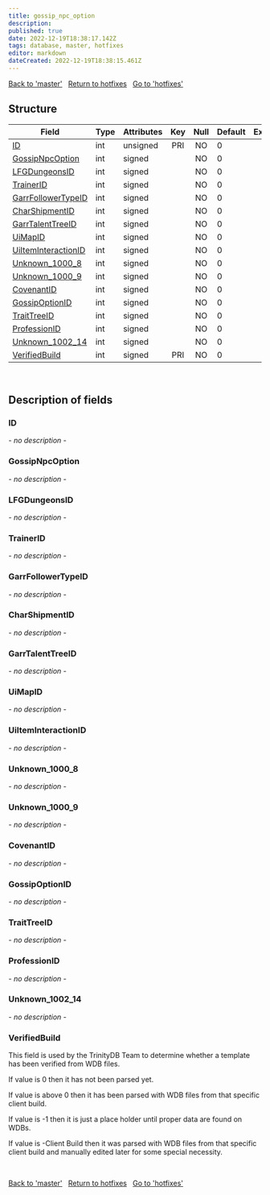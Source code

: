 ```yaml
---
title: gossip_npc_option
description: 
published: true
date: 2022-12-19T18:38:17.142Z
tags: database, master, hotfixes
editor: markdown
dateCreated: 2022-12-19T18:38:15.461Z
---
```


<a href="https://trinitycore.info/en/database/master/hotfixes/glyph_required_spec" class="mt-5 v-btn v-btn--depressed v-btn--flat v-btn--outlined theme--light v-size--default darkblue--text text--lighten-3"><span class="v-btn__content"><i aria-hidden="true" class="v-icon notranslate v-icon--left mdi mdi-arrow-left theme--light"></i><span>Back to 'master'</span></span></a>&nbsp;&nbsp;&nbsp;<a href="https://trinitycore.info/en/database/master/hotfixes/home" class="mt-5 v-btn v-btn--depressed v-btn--flat v-btn--outlined theme--light v-size--default darkblue--text text--lighten-3"><span class="v-btn__content"><i aria-hidden="true" class="v-icon notranslate v-icon--left mdi mdi-home-outline theme--light"></i><span>Return to hotfixes</span></span></a>&nbsp;&nbsp;&nbsp;<a href="https://trinitycore.info/en/database/master/hotfixes/guild_color_background" class="mt-5 v-btn v-btn--depressed v-btn--flat v-btn--outlined theme--light v-size--default darkblue--text text--lighten-3"><span class="v-btn__content"><span>Go to 'hotfixes'</span><i aria-hidden="true" class="v-icon notranslate v-icon--right mdi mdi-arrow-right theme--light"></i></span></a>

## Structure

| Field | Type | Attributes | Key | Null | Default | Extra | Comment |
| --- | --- | --- | :---: | :---: | --- | --- | --- |
| [ID](#id) | int | unsigned | PRI | NO | 0 |  |  |
| [GossipNpcOption](#gossipnpcoption) | int | signed |  | NO | 0 |  |  |
| [LFGDungeonsID](#lfgdungeonsid) | int | signed |  | NO | 0 |  |  |
| [TrainerID](#trainerid) | int | signed |  | NO | 0 |  |  |
| [GarrFollowerTypeID](#garrfollowertypeid) | int | signed |  | NO | 0 |  |  |
| [CharShipmentID](#charshipmentid) | int | signed |  | NO | 0 |  |  |
| [GarrTalentTreeID](#garrtalenttreeid) | int | signed |  | NO | 0 |  |  |
| [UiMapID](#uimapid) | int | signed |  | NO | 0 |  |  |
| [UiItemInteractionID](#uiiteminteractionid) | int | signed |  | NO | 0 |  |  |
| [Unknown_1000_8](#unknown_1000_8) | int | signed |  | NO | 0 |  |  |
| [Unknown_1000_9](#unknown_1000_9) | int | signed |  | NO | 0 |  |  |
| [CovenantID](#covenantid) | int | signed |  | NO | 0 |  |  |
| [GossipOptionID](#gossipoptionid) | int | signed |  | NO | 0 |  |  |
| [TraitTreeID](#traittreeid) | int | signed |  | NO | 0 |  |  |
| [ProfessionID](#professionid) | int | signed |  | NO | 0 |  |  |
| [Unknown_1002_14](#unknown_1002_14) | int | signed |  | NO | 0 |  |  |
| [VerifiedBuild](#verifiedbuild) | int | signed | PRI | NO | 0 |  |  |
&nbsp;
## Description of fields

### ID
*- no description -*
&nbsp;

### GossipNpcOption
*- no description -*
&nbsp;

### LFGDungeonsID
*- no description -*
&nbsp;

### TrainerID
*- no description -*
&nbsp;

### GarrFollowerTypeID
*- no description -*
&nbsp;

### CharShipmentID
*- no description -*
&nbsp;

### GarrTalentTreeID
*- no description -*
&nbsp;

### UiMapID
*- no description -*
&nbsp;

### UiItemInteractionID
*- no description -*
&nbsp;

### Unknown_1000_8
*- no description -*
&nbsp;

### Unknown_1000_9
*- no description -*
&nbsp;

### CovenantID
*- no description -*
&nbsp;

### GossipOptionID
*- no description -*
&nbsp;

### TraitTreeID
*- no description -*
&nbsp;

### ProfessionID
*- no description -*
&nbsp;

### Unknown_1002_14
*- no description -*
&nbsp;

### VerifiedBuild
This field is used by the TrinityDB Team to determine whether a template has been verified from WDB files.

If value is 0 then it has not been parsed yet.

If value is above 0 then it has been parsed with WDB files from that specific client build.

If value is -1 then it is just a place holder until proper data are found on WDBs.

If value is -Client Build then it was parsed with WDB files from that specific client build and manually edited later for some special necessity.

&nbsp;

<a href="https://trinitycore.info/en/database/master/hotfixes/glyph_required_spec" class="mt-5 v-btn v-btn--depressed v-btn--flat v-btn--outlined theme--light v-size--default darkblue--text text--lighten-3"><span class="v-btn__content"><i aria-hidden="true" class="v-icon notranslate v-icon--left mdi mdi-arrow-left theme--light"></i><span>Back to 'master'</span></span></a>&nbsp;&nbsp;&nbsp;<a href="https://trinitycore.info/en/database/master/hotfixes/home" class="mt-5 v-btn v-btn--depressed v-btn--flat v-btn--outlined theme--light v-size--default darkblue--text text--lighten-3"><span class="v-btn__content"><i aria-hidden="true" class="v-icon notranslate v-icon--left mdi mdi-home-outline theme--light"></i><span>Return to hotfixes</span></span></a>&nbsp;&nbsp;&nbsp;<a href="https://trinitycore.info/en/database/master/hotfixes/guild_color_background" class="mt-5 v-btn v-btn--depressed v-btn--flat v-btn--outlined theme--light v-size--default darkblue--text text--lighten-3"><span class="v-btn__content"><span>Go to 'hotfixes'</span><i aria-hidden="true" class="v-icon notranslate v-icon--right mdi mdi-arrow-right theme--light"></i></span></a>
